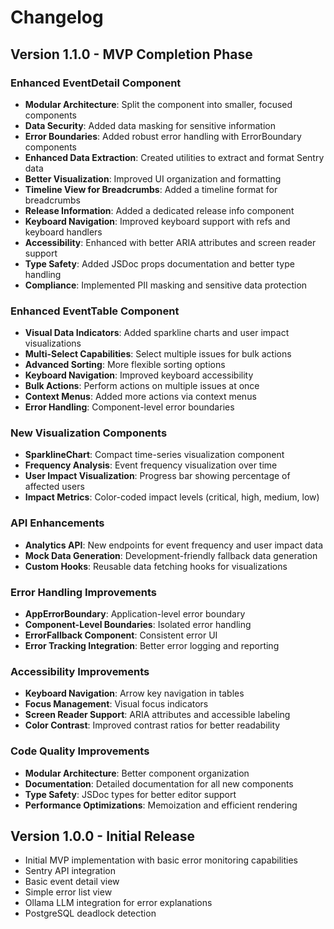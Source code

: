 # Changelog

## Version 1.1.0 - MVP Completion Phase

### Enhanced EventDetail Component

- **Modular Architecture**: Split the component into smaller, focused components
- **Data Security**: Added data masking for sensitive information
- **Error Boundaries**: Added robust error handling with ErrorBoundary components
- **Enhanced Data Extraction**: Created utilities to extract and format Sentry data
- **Better Visualization**: Improved UI organization and formatting
- **Timeline View for Breadcrumbs**: Added a timeline format for breadcrumbs
- **Release Information**: Added a dedicated release info component
- **Keyboard Navigation**: Improved keyboard support with refs and keyboard handlers
- **Accessibility**: Enhanced with better ARIA attributes and screen reader support
- **Type Safety**: Added JSDoc props documentation and better type handling
- **Compliance**: Implemented PII masking and sensitive data protection

### Enhanced EventTable Component

- **Visual Data Indicators**: Added sparkline charts and user impact visualizations
- **Multi-Select Capabilities**: Select multiple issues for bulk actions
- **Advanced Sorting**: More flexible sorting options
- **Keyboard Navigation**: Improved keyboard accessibility
- **Bulk Actions**: Perform actions on multiple issues at once
- **Context Menus**: Added more actions via context menus
- **Error Handling**: Component-level error boundaries

### New Visualization Components

- **SparklineChart**: Compact time-series visualization component
- **Frequency Analysis**: Event frequency visualization over time
- **User Impact Visualization**: Progress bar showing percentage of affected users
- **Impact Metrics**: Color-coded impact levels (critical, high, medium, low)

### API Enhancements

- **Analytics API**: New endpoints for event frequency and user impact data
- **Mock Data Generation**: Development-friendly fallback data generation
- **Custom Hooks**: Reusable data fetching hooks for visualizations

### Error Handling Improvements

- **AppErrorBoundary**: Application-level error boundary
- **Component-Level Boundaries**: Isolated error handling
- **ErrorFallback Component**: Consistent error UI
- **Error Tracking Integration**: Better error logging and reporting

### Accessibility Improvements

- **Keyboard Navigation**: Arrow key navigation in tables
- **Focus Management**: Visual focus indicators
- **Screen Reader Support**: ARIA attributes and accessible labeling
- **Color Contrast**: Improved contrast ratios for better readability

### Code Quality Improvements

- **Modular Architecture**: Better component organization
- **Documentation**: Detailed documentation for all new components
- **Type Safety**: JSDoc types for better editor support
- **Performance Optimizations**: Memoization and efficient rendering

## Version 1.0.0 - Initial Release

- Initial MVP implementation with basic error monitoring capabilities
- Sentry API integration
- Basic event detail view
- Simple error list view
- Ollama LLM integration for error explanations
- PostgreSQL deadlock detection
